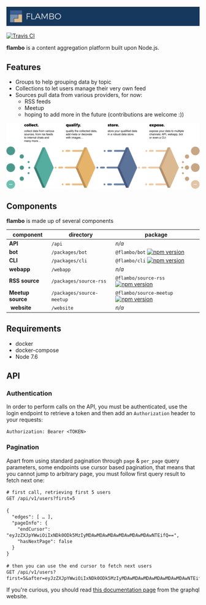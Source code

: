 ![flambo](./assets/flambo_logo.png)

[![Travis CI][travis-image]][travis-url]

**flambo** is a content aggregation platform built upon Node.js.

## Features

- Groups to help grouping data by topic
- Collections to let users manage their very own feed
- Sources pull data from various providers, for now:
    - RSS feeds
    - Meetup
    - hoping to add more in the future (contributions are welcome :))

![workflow](./assets/workflow.png)

## Components

**flambo** is made up of several components

| component         | directory                 | package |
| ----------------- | ------------------------- | ------- |
| **API**           | `/api`                    | *n/a*   |
| **bot**           | `/packages/bot`           | `@flambo/bot` [![npm version](https://img.shields.io/npm/v/@flambo/bot.svg?style=flat-square)](https://www.npmjs.com/package/@flambo/bot) |
| **CLI**           | `/packages/cli`           | `@flambo/cli` [![npm version](https://img.shields.io/npm/v/@flambo/cli.svg?style=flat-square)](https://www.npmjs.com/package/@flambo/cli) |
| **webapp**        | `/webapp`                 | *n/a*   |
| **RSS source**    | `/packages/source-rss`    | `@flambo/source-rss` [![npm version](https://img.shields.io/npm/v/@flambo/source-rss.svg?style=flat-square)](https://www.npmjs.com/package/@flambo/source-rss) |
| **Meetup source** | `/packages/source-meetup` | `@flambo/source-meetup` [![npm version](https://img.shields.io/npm/v/@flambo/source-meetup.svg?style=flat-square)](https://www.npmjs.com/package/@flambo/source-meetup) |
| **website**       | `/website`                | *n/a*   |

## Requirements

- docker
- docker-compose
- Node 7.6

## API

### Authentication

In order to perform calls on the API, you must be authenticated,
use the login endpoint to retrieve a token and then add an `Authorization` header
to your requests:

```
Authorization: Bearer <TOKEN>
```

### Pagination

Apart from using standard pagination through `page` & `per_page` query parameters,
some endpoints use cursor based pagination, that means that you cannot jump to arbitrary
page, you must follow first query result to fetch next one:

```
# first call, retrieving first 5 users
GET /api/v1/users?first=5

{
  "edges": [ … ],
  "pageInfo": {
    "endCursor": "eyJzZXJpYWwiOiIxNDk0ODk5MzIyMDAwMDAwMDAwMDAwMDAwMDAwNTEifQ==",
    "hasNextPage": false
  }
}

# then you can use the end cursor to fetch next users
GET /api/v1/users?first=5&after=eyJzZXJpYWwiOiIxNDk0ODk5MzIyMDAwMDAwMDAwMDAwMDAwMDAwNTEifQ==
```

If you're curious, you should read [this documentation page](http://graphql.org/learn/pagination/)
from the graphql website.

[travis-image]: https://img.shields.io/travis/plouc/flambo.svg?style=flat-square
[travis-url]: https://travis-ci.org/plouc/flambo
